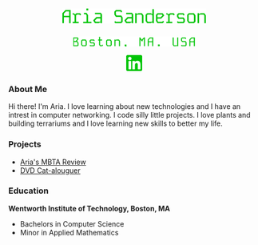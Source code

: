 <h1 align=center>
  <img src="resources\ariasanderson.png" alt="Aria Sanderson"/>
</h1>
<p align=center>
  <img src="resources\bostonma.png" alt="Boston, MA. USA"/>
</p>
<p align=center>
  <img width="32px" src="resources\linkedin.png" alt="linkedin"/>
</p>

### About Me
Hi there! I'm Aria. I love learning about new technologies and I have an intrest in computer networking. I code silly little projects. I love plants and building terrariums and I love learning new skills to better my life.

### Projects
- [Aria's MBTA Review](https://arialilith.github.io/arias-mbta-review/)
- [DVD Cat-alouguer](https://github.com/hexcatprime/capstone/tree/main)

### Education
**Wentworth Institute of Technology, Boston, MA**
  - Bachelors in Computer Science
  - Minor in Applied Mathematics
